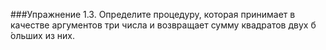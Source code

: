 ###Упражнение 1.3.
Определите процедуру, которая принимает в качестве аргументов три числа и возвращает сумму
квадратов двух б ́ольших из них.
